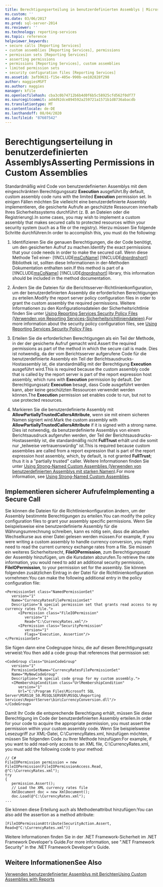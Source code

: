 ```yaml
---
title: Berechtigungserteilung in benutzerdefinierten Assemblys | Microsoft-Dokumentationen
ms.custom: ''
ms.date: 03/06/2017
ms.prod: sql-server-2014
ms.reviewer: ''
ms.technology: reporting-services
ms.topic: reference
helpviewer_keywords:
- secure calls [Reporting Services]
- custom assemblies [Reporting Services], permissions
- permission sets [Reporting Services]
- asserting permissions
- permissions [Reporting Services], custom assemblies
- limited permission sets
- security configuration files [Reporting Services]
ms.assetid: 3afb9631-f15e-405e-990b-ee102828f298
author: maggiesMSFT
ms.author: maggies
manager: kfile
ms.openlocfilehash: cba3c0b74712b6b4d0f6b5c58925cfd562f0df77
ms.sourcegitcommit: ad4d92dce894592a259721a1571b1d8736abacdb
ms.translationtype: MT
ms.contentlocale: de-DE
ms.lasthandoff: 08/04/2020
ms.locfileid: "87607542"
---
```

# <a name="asserting-permissions-in-custom-assemblies"></a><span data-ttu-id="9971b-102">Berechtigungserteilung in benutzerdefinierten Assemblys</span><span class="sxs-lookup"><span data-stu-id="9971b-102">Asserting Permissions in Custom Assemblies</span></span>
  <span data-ttu-id="9971b-103">Standardmäßig wird Code von benutzerdefinierten Assemblys mit dem eingeschränkten Berechtigungssatz **Execution** ausgeführt.</span><span class="sxs-lookup"><span data-stu-id="9971b-103">By default, custom assembly code runs with the limited **Execution** permission set.</span></span> <span data-ttu-id="9971b-104">In einigen Fällen möchten Sie vielleicht eine benutzerdefinierte Assembly implementieren, die gesicherte Aufrufe an geschützte Ressourcen innerhalb Ihres Sicherheitssystems durchführt (z. B. an Dateien oder die Registrierung).</span><span class="sxs-lookup"><span data-stu-id="9971b-104">In some cases, you may wish to implement a custom assembly that makes secured calls to protected resources within your security system (such as a file or the registry).</span></span> <span data-ttu-id="9971b-105">Hierzu müssen Sie folgende Schritte durchführen:</span><span class="sxs-lookup"><span data-stu-id="9971b-105">In order to accomplish this, you must do the following:</span></span>  
  
1.  <span data-ttu-id="9971b-106">Identifizieren Sie die genauen Berechtigungen, die der Code benötigt, um den gesicherten Aufruf zu machen.</span><span class="sxs-lookup"><span data-stu-id="9971b-106">Identify the exact permissions that your code needs in order to make the secured call.</span></span> <span data-ttu-id="9971b-107">Wenn diese Methode Teil einer- [!INCLUDE[msCoName](../../includes/msconame-md.md)] [!INCLUDE[dnprdnshort](../../includes/dnprdnshort-md.md)] Bibliothek ist, sollten diese Informationen in der-Methoden Dokumentation enthalten sein.</span><span class="sxs-lookup"><span data-stu-id="9971b-107">If this method is part of a [!INCLUDE[msCoName](../../includes/msconame-md.md)] [!INCLUDE[dnprdnshort](../../includes/dnprdnshort-md.md)] library, this information should be included in the method documentation.</span></span>  
  
2.  <span data-ttu-id="9971b-108">Ändern Sie die Dateien für die Berichtsserver-Richtlinienkonfiguration, um der benutzerdefinierten Assembly die erforderlichen Berechtigungen zu erteilen.</span><span class="sxs-lookup"><span data-stu-id="9971b-108">Modify the report server policy configuration files in order to grant the custom assembly the required permissions.</span></span> <span data-ttu-id="9971b-109">Weitere Informationen zu den Konfigurationsdateien der Sicherheitsrichtlinie finden Sie unter [Using Reporting Services Security Policy Files (Verwenden von Reporting Services-Sicherheitsrichtliniendateien)](../extensions/secure-development/using-reporting-services-security-policy-files.md).</span><span class="sxs-lookup"><span data-stu-id="9971b-109">For more information about the security policy configuration files, see [Using Reporting Services Security Policy Files](../extensions/secure-development/using-reporting-services-security-policy-files.md).</span></span>  
  
3.  <span data-ttu-id="9971b-110">Erteilen Sie die erforderlichen Berechtigungen als ein Teil der Methode, in der der gesicherte Aufruf gemacht wird.</span><span class="sxs-lookup"><span data-stu-id="9971b-110">Assert the required permissions as part of the method in which the secure call is made.</span></span> <span data-ttu-id="9971b-111">Dies ist notwendig, da der vom Berichtsserver aufgerufene Code für die benutzerdefinierte Assembly ein Teil der Berichtsausdrucks-Hostassembly ist, die standardmäßig mit der Berechtigung **Execution** ausgeführt wird.</span><span class="sxs-lookup"><span data-stu-id="9971b-111">This is required because the custom assembly code that is called by the report server is part of the report expression host assembly, which runs with **Execution** permission by default.</span></span> <span data-ttu-id="9971b-112">Der Berechtigungssatz **Execution** besagt, dass Code ausgeführt werden kann, aber keine geschützten Ressourcen verwendet werden können.</span><span class="sxs-lookup"><span data-stu-id="9971b-112">The **Execution** permission set enables code to run, but not to use protected resources.</span></span>  
  
4.  <span data-ttu-id="9971b-113">Markieren Sie die benutzerdefinierte Assembly mit **AllowPartiallyTrustedCallersAttribute**, wenn sie mit einem sicheren Namen signiert wird.</span><span class="sxs-lookup"><span data-stu-id="9971b-113">Mark the custom assembly with **AllowPartiallyTrustedCallersAttribute** if it is signed with a strong name.</span></span> <span data-ttu-id="9971b-114">Dies ist notwendig, da benutzerdefinierte Assemblys von einem Berichtsausdruck aufgerufen werden, der Teil der Berichtsausdrucks-Hostassembly ist, die standardmäßig nicht **FullTrust** erhält und die somit nur „teilweise vertrauenswürdig“ ist.</span><span class="sxs-lookup"><span data-stu-id="9971b-114">This is required because custom assemblies are called from a report expression that is part of the report expression host assembly, which, by default, is not granted **FullTrust**; thus it is a "partially trusted" caller.</span></span> <span data-ttu-id="9971b-115">Weitere Informationen finden Sie unter [Using Strong-Named Custom Assemblies (Verwenden von benutzerdefinierten Assemblys mit starken Namen)](using-strong-named-custom-assemblies.md).</span><span class="sxs-lookup"><span data-stu-id="9971b-115">For more information, see [Using Strong-Named Custom Assemblies](using-strong-named-custom-assemblies.md).</span></span>  
  
## <a name="implementing-a-secure-call"></a><span data-ttu-id="9971b-116">Implementieren sicherer Aufrufe</span><span class="sxs-lookup"><span data-stu-id="9971b-116">Implementing a Secure Call</span></span>  
 <span data-ttu-id="9971b-117">Sie können die Dateien für die Richtlinienkonfiguration ändern, um der Assembly bestimmte Berechtigungen zu erteilen.</span><span class="sxs-lookup"><span data-stu-id="9971b-117">You can modify the policy configuration files to grant your assembly specific permissions.</span></span> <span data-ttu-id="9971b-118">Wenn Sie beispielsweise eine benutzerdefinierte Assembly für die Währungsumrechnung schreiben, kann es nötig sein, dass die aktuellen Wechselkurse aus einer Datei gelesen werden müssen.</span><span class="sxs-lookup"><span data-stu-id="9971b-118">For example, if you were writing a custom assembly to handle currency conversion, you might need to read the current currency exchange rates from a file.</span></span> <span data-ttu-id="9971b-119">Sie müssen ein weiteres Sicherheitsrecht, **FileIOPermission**, zum Berechtigungssatz der Assembly hinzufügen, um die Kursdaten abzurufen.</span><span class="sxs-lookup"><span data-stu-id="9971b-119">To retrieve the rate information, you would need to add an additional security permission, **FileIOPermission**, to your permission set for the assembly.</span></span> <span data-ttu-id="9971b-120">Sie können folgenden zusätzlichen Eintrag in der Datei für die Richtlinienkonfiguration vornehmen:</span><span class="sxs-lookup"><span data-stu-id="9971b-120">You can make the following additional entry in the policy configuration file:</span></span>  
  
```  
<PermissionSet class="NamedPermissionSet"  
   version="1"  
   Name="CurrencyRatesFilePermissionSet"  
   Description="A special permission set that grants read access to my currency rates file.">  
      <IPermission class="FileIOPermission"  
         version="1"  
         Read="C:\CurrencyRates.xml"/>  
      <IPermission class="SecurityPermission"  
         version="1"  
         Flags="Execution, Assertion"/>  
</PermissionSet>  
```  
  
 <span data-ttu-id="9971b-121">Sie fügen dann eine Codegruppe hinzu, die auf diesen Berechtigungssatz verweist:</span><span class="sxs-lookup"><span data-stu-id="9971b-121">You then add a code group that references that permission set:</span></span>  
  
```  
<CodeGroup class="UnionCodeGroup"  
   version="1"  
   PermissionSetName="CurrencyRatesFilePermissionSet"  
   Name="MyNewCodeGroup"  
   Description="A special code group for my custom assembly.">  
   <IMembershipCondition class="UrlMembershipCondition"  
      version="1"  
      Url="C:\Program Files\Microsoft SQL Server\MSRS10_50.MSSQLSERVER\MSSQL\Reporting Services\ReportServer\bin\CurrencyConversion.dll"/>  
</CodeGroup>  
```  
  
 <span data-ttu-id="9971b-122">Damit Ihr Code die entsprechende Berechtigung erhält, müssen Sie diese Berechtigung im Code der benutzerdefinierten Assembly erteilen.</span><span class="sxs-lookup"><span data-stu-id="9971b-122">In order for your code to acquire the appropriate permission, you must assert the permission within your custom assembly code.</span></span> <span data-ttu-id="9971b-123">Wenn Sie beispielsweise Lesezugriff zur XML-Datei, C:\CurrencyRates.xml, hinzufügen möchten, müssen Sie folgenden Code zu Ihrer Methode hinzufügen:</span><span class="sxs-lookup"><span data-stu-id="9971b-123">For example, if you want to add read-only access to an XML file, C:\CurrencyRates.xml, you must add the following code to your method:</span></span>  
  
```  
// C#  
FileIOPermission permission = new FileIOPermission(FileIOPermissionAccess.Read, @"C:\CurrencyRates.xml");  
try  
{  
   permission.Assert();  
   // Load the XML currency rates file  
   XmlDocument doc = new XmlDocument();  
   doc.Load(@"C:\CurrencyRates.xml");  
...  
```  
  
 <span data-ttu-id="9971b-124">Sie können diese Erteilung auch als Methodenattribut hinzufügen:</span><span class="sxs-lookup"><span data-stu-id="9971b-124">You can also add the assertion as a method attribute:</span></span>  
  
```  
[FileIOPermissionAttribute(SecurityAction.Assert, Read=@"C:\CurrencyRates.xml")]  
```  
  
 <span data-ttu-id="9971b-125">Weitere Informationen finden Sie in der .NET Framework-Sicherheit im .NET Framework Developer's Guide.</span><span class="sxs-lookup"><span data-stu-id="9971b-125">For more information, see ".NET Framework Security" in the .NET Framework Developer's Guide.</span></span>  
  
## <a name="see-also"></a><span data-ttu-id="9971b-126">Weitere Informationen</span><span class="sxs-lookup"><span data-stu-id="9971b-126">See Also</span></span>  
 [<span data-ttu-id="9971b-127">Verwenden benutzerdefinierter Assemblys mit Berichten</span><span class="sxs-lookup"><span data-stu-id="9971b-127">Using Custom Assemblies with Reports</span></span>](using-custom-assemblies-with-reports.md)  
  
  
